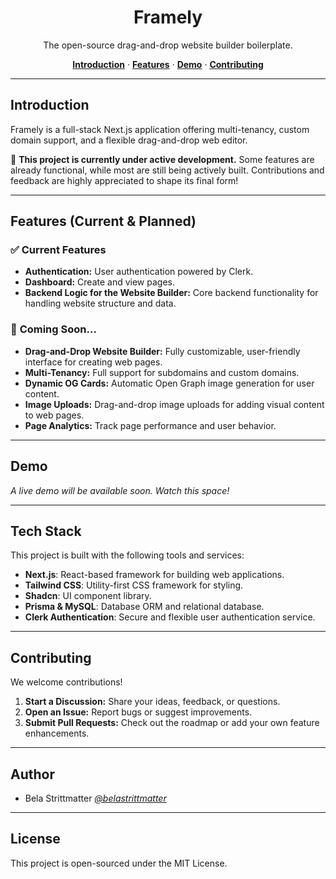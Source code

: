 <h1 align="center">Framely</h1>  
<p align="center">The open-source drag-and-drop website builder boilerplate.</p>

<p align="center">
  <a href="#introduction"><strong>Introduction</strong></a> ·
  <a href="##features-current--planned"><strong>Features</strong></a> ·
  <a href="#demo"><strong>Demo</strong></a> ·
  <a href="#contributing"><strong>Contributing</strong></a>
</p>

---

## Introduction

Framely is a full-stack Next.js application offering multi-tenancy, custom domain support, and a flexible drag-and-drop web editor.

🚧 **This project is currently under active development.** Some features are already functional, while most are still being actively built. Contributions and feedback are highly appreciated to shape its final form!

---

## Features (Current & Planned)

### ✅ **Current Features**

- **Authentication:** User authentication powered by Clerk.
- **Dashboard:** Create and view pages.
- **Backend Logic for the Website Builder:** Core backend functionality for handling website structure and data.

### 🚀 **Coming Soon...**

- **Drag-and-Drop Website Builder:** Fully customizable, user-friendly interface for creating web pages.
- **Multi-Tenancy:** Full support for subdomains and custom domains.
- **Dynamic OG Cards:** Automatic Open Graph image generation for user content.
- **Image Uploads:** Drag-and-drop image uploads for adding visual content to web pages.
- **Page Analytics:** Track page performance and user behavior.

---

## Demo

_A live demo will be available soon. Watch this space!_

---

## Tech Stack

This project is built with the following tools and services:

- **Next.js**: React-based framework for building web applications.
- **Tailwind CSS**: Utility-first CSS framework for styling.
- **Shadcn**: UI component library.
- **Prisma & MySQL**: Database ORM and relational database.
- **Clerk Authentication**: Secure and flexible user authentication service.

---

## Contributing

We welcome contributions!

1. **Start a Discussion:** Share your ideas, feedback, or questions.
2. **Open an Issue:** Report bugs or suggest improvements.
3. **Submit Pull Requests:** Check out the roadmap or add your own feature enhancements.

---

## Author

- Bela Strittmatter _[@belastrittmatter](https://twitter.com/belastrittmatter)_

---

## License

This project is open-sourced under the MIT License.
